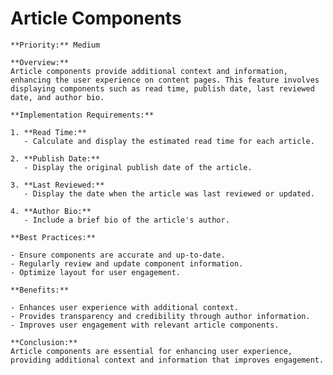 # Article Components

    **Priority:** Medium

    **Overview:**
    Article components provide additional context and information, enhancing the user experience on content pages. This feature involves displaying components such as read time, publish date, last reviewed date, and author bio.

    **Implementation Requirements:**

    1. **Read Time:**
       - Calculate and display the estimated read time for each article.

    2. **Publish Date:**
       - Display the original publish date of the article.

    3. **Last Reviewed:**
       - Display the date when the article was last reviewed or updated.

    4. **Author Bio:**
       - Include a brief bio of the article's author.

    **Best Practices:**

    - Ensure components are accurate and up-to-date.
    - Regularly review and update component information.
    - Optimize layout for user engagement.

    **Benefits:**

    - Enhances user experience with additional context.
    - Provides transparency and credibility through author information.
    - Improves user engagement with relevant article components.

    **Conclusion:**
    Article components are essential for enhancing user experience, providing additional context and information that improves engagement.

